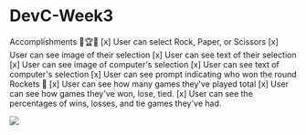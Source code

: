 # DevC-Week3
Accomplishments 🥇🏆💯
[x] User can select Rock, Paper, or Scissors
[x] User can see image of their selection
[x] User can see text of their selection
[x] User can see image of computer's selection
[x] User can see text of computer's selection
[x] User can see prompt indicating who won the round
Rockets 🚀
[x] User can see how many games they've played total
[x] User can see how games they've won, lose, tied.
[x] User can see the percentages of wins, losses, and tie games they've had.

![](week3.gif)
